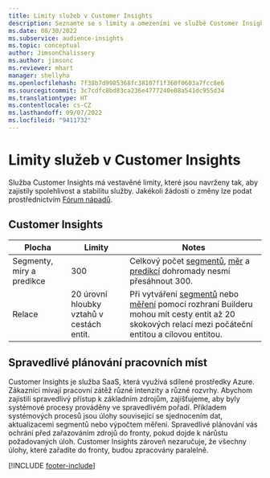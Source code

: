 ```yaml
---
title: Limity služeb v Customer Insights
description: Seznamte se s limity a omezeními ve službě Customer Insights SaaS.
ms.date: 08/30/2022
ms.subservice: audience-insights
ms.topic: conceptual
author: JimsonChalissery
ms.author: jimsonc
ms.reviewer: mhart
manager: shellyha
ms.openlocfilehash: 7f38b7d9985368fc38107f1f360f0603a7fcc8e6
ms.sourcegitcommit: 3c7cdfc8bd83ca236e4777240e08a541dc955d34
ms.translationtype: HT
ms.contentlocale: cs-CZ
ms.lasthandoff: 09/07/2022
ms.locfileid: "9411732"
---
```

# <a name="service-limits-in-customer-insights"></a>Limity služeb v Customer Insights

 Služba Customer Insights má vestavěné limity, které jsou navrženy tak, aby zajistily spolehlivost a stabilitu služby. Jakékoli žádosti o změny lze podat prostřednictvím [Fórum nápadů](https://go.microsoft.com/fwlink/?linkid=2074172).

## <a name="customer-insights"></a>Customer Insights

| Plocha  | Limity  | Notes |
|-------------|---------------------------------------------------------------------|---------------------------------------------------------------------|
| Segmenty, míry a predikce | 300  | Celkový počet [segmentů](segments.md), [měr](measures.md) a [predíkcí](predictions-overview.md) dohromady nesmí přesáhnout 300.  |
| Relace | 20 úrovní hloubky vztahů v cestách entit. | Při vytváření [segmentů](segments.md) nebo [měření](measures.md) pomocí rozhraní Builderu mohou mít cesty entit až 20 skokových relací mezi počáteční entitou a cílovou entitou.  |

## <a name="fair-scheduling-of-jobs"></a>Spravedlivé plánování pracovních míst

Customer Insights je služba SaaS, která využívá sdílené prostředky Azure. Zákazníci mívají pracovní zátěž různé intenzity a různé rozvrhy. Abychom zajistili spravedlivý přístup k základním zdrojům, zajišťujeme, aby byly systémové procesy prováděny ve spravedlivém pořadí. Příkladem systémových procesů jsou úlohy související se sjednocením dat, aktualizacemi segmentů nebo výpočtem měření. Spravedlivé plánování vás ochrání před zařazováním zdrojů do fronty, pokud dojde k nárůstu požadovaných úloh. Customer Insights zároveň nezaručuje, že všechny úlohy, které zařadíte do fronty, budou zpracovány paralelně.

[!INCLUDE [footer-include](includes/footer-banner.md)]
